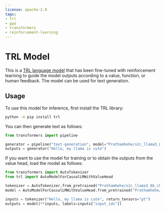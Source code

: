 ```yaml
---
license: apache-2.0
tags:
- trl
- ppo
- transformers
- reinforcement-learning
---
```


# TRL Model

This is a [TRL language model](https://github.com/huggingface/trl) that has been fine-tuned with reinforcement learning to
 guide the model outputs according to a value, function, or human feedback. The model can be used for text generation.

## Usage

To use this model for inference, first install the TRL library:

```bash
python -m pip install trl
```

You can then generate text as follows:

```python
from transformers import pipeline

generator = pipeline("text-generation", model="Prathamhehe/s2c_llama3_8b_checkpoints/step_200")
outputs = generator("Hello, my llama is cute")
```

If you want to use the model for training or to obtain the outputs from the value head, load the model as follows:

```python
from transformers import AutoTokenizer
from trl import AutoModelForCausalLMWithValueHead

tokenizer = AutoTokenizer.from_pretrained("Prathamhehe/s2c_llama3_8b_checkpoints/step_200")
model = AutoModelForCausalLMWithValueHead.from_pretrained("Prathamhehe/s2c_llama3_8b_checkpoints/step_200")

inputs = tokenizer("Hello, my llama is cute", return_tensors="pt")
outputs = model(**inputs, labels=inputs["input_ids"])
```
